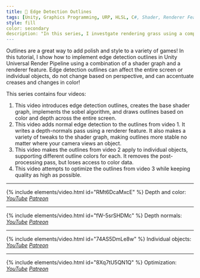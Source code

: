 ```yaml
---
title: 📏 Edge Detection Outlines
tags: [Unity, Graphics Programming, URP, HLSL, C#, Shader, Renderer Feature, Outlines]
style: fill
color: secondary 
description: "In this series, I investgate rendering grass using a compute shader to build meshes dynamically at runtime, incorporating level of detail into the mesh itself."
---
```


Outlines are a great way to add polish and style to a variety of games! In this tutorial, I show how to implement edge detection outlines in Unity Universal Render Pipeline using a combination of a shader graph and a renderer feature. Edge detection outlines can affect the entire screen or individual objects, do not change based on perspective, and can accentuate creases and changes in color!

This series contains four videos:
1. This video introduces edge detection outlines, creates the base shader graph, implements the sobel algorithm, and draws outlines based on color and depth across the entire screen.
2. This video adds normal edge detection to the outlines from video 1. It writes a depth-normals pass using a renderer feature. It also makes a variety of tweaks to the shader graph, making outlines more stable no matter where your camera views an object.
3. This video makes the outlines from video 2 apply to individual objects, supporting different outline colors for each. It removes the post-processing pass, but loses access to color data.
4. This video attempts to optimize the outlines from video 3 while keeping quality as high as possible.

***

{% include elements/video.html id="RMt6DcaMxcE" %}
Depth and color: *[YouTube](https://youtu.be/RMt6DcaMxcE) [Patreon](https://www.patreon.com/posts/files-depth-edge-47119072)* 

***

{% include elements/video.html id="fW-5srSHDMc" %}
Depth normals: *[YouTube](https://youtu.be/fW-5srSHDMc) [Patreon](https://www.patreon.com/posts/files-depth-edge-47165424)* 

***

{% include elements/video.html id="74AS5DmLe8w" %}
Individual objects: *[YouTube](https://youtu.be/74AS5DmLe8w) [Patreon](https://www.patreon.com/posts/files-individual-47204481)* 

***

{% include elements/video.html id="8Xq7tU5QN1Q" %}
Optimization: *[YouTube](https://youtu.be/8Xq7tU5QN1Q) [Patreon](https://www.patreon.com/posts/files-optimized-46784572)* 